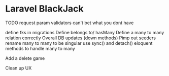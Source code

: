 # Laravel BlackJack

TODO
request param validators
can't bet what you dont have

define fks in migrations
Define belongs to/ hasMany
Define a many to many relation correctly
Overall DB updates (down methods)
Pimp out seeders
rename many to many to be singular 
use sync() and detach() eloquent methods to handle many to many

Add a delete game

Clean up UX

